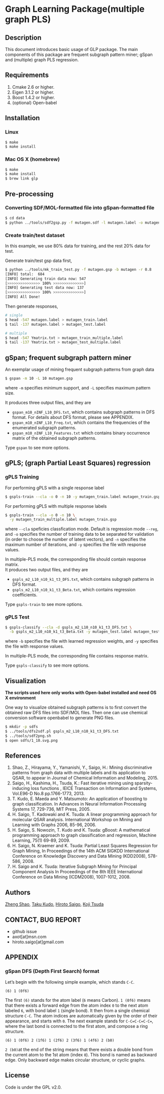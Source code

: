 # Graph Learning Package(multiple graph PLS)

## Description
This document introduces basic usage of GLP package. The main components of this package are frequent subgraph pattern miner; gSpan and (multiple) graph PLS regression.

## Requirements
1. Cmake 2.6 or higher.  
2. Eigen 3.1.2 or higher.  
3. Boost 1.4.2 or higher.  
4. (optional) Open-babel

## Installation
### Linux
```bash
$ make  
$ make install
```

### Mac OS X (homebrew)
```bash
$ make  
$ make install
$ brew link glp
```

## Pre-processing
### Converting SDF/MOL-formatted file into gSpan-formatted file

```bash
$ cd data
$ python ../tools/sdf2gsp.py -f mutagen.sdf -l mutagen.label -o mutagen.gsp
```

### Create train/test dataset
In this example, we use 80% data for training, and the rest 20% data for test.

Generate train/test gsp data first,

```bash
$ python ../tools/mk_train_test.py -f mutagen.gsp -b mutagen -r 0.8
[INFO] total:  684
[INFO] Generating train data now: 547
[>>>>>>>>>>>>>>> 100% >>>>>>>>>>>>>>]
[INFO] Generating test data now: 137
[>>>>>>>>>>>>>>> 100% >>>>>>>>>>>>>>]
[INFO] All Done!
```

Then generate responses,

```bash
# single
$ head -547 mutagen.label > mutagen_train.label
$ tail -137 mutagen.label > mutagen_test.label

# multiple
$ head -547 Ymatrix.txt > mutagen_train_multiple.label
$ tail -137 Ymatrix.txt > mutagen_test_multiple.label
```

## gSpan; frequent subgraph pattern miner

An exemplar usage of mining frequent subgraph patterns from graph data

```bash
$ gspan -m 10 -L 10 mutagen.gsp
```
where `-m` specifies minimum support, and `-L` specifies maximum pattern size.

It produces three output files, and they are

- `gspan_m10_nINF_L10_DFS.txt`, which contains subgraph patterns in DFS format. For details about DFS format, please see APPENDIX.
- `gspan_m10_nINF_L10_Freq.txt`, which contains the frequencies of the enumerated subgraph patterns.
- `gspan_m10_nINF_L10_Features.txt` which contains binary occurrence matrix of the obtained subgraph patterns.

Type `gspan` to see more options.

## gPLS; (graph Partial Least Squares) regression
### gPLS Training

For performing gPLS with a single response label

```bash
$ gspls-train --cla -o 0 -n 10 -y mutagen_train.label mutagen_train.gsp
```

For performing gPLS with multiple response labels

```bash
$ gspls-train --cla -o 0 -n 10 \
  -y mutagen_train_multiple.label mutagen_train.gsp
```

where `--cla` speficies classfication mode. Default is regression mode `--reg`, and `-o` specifies the number of training data to be separated for validation (in order to choose the number of latent vectors), and `-n` specifies the maximum number of iterations,
and `-y` specifies the file with response values.

In multiple-PLS mode, the corresponding file should contain response matrix.  
It produces two output files, and they are

- `gspls_m2_L10_n10_k1_t3_DFS.txt`, which contains subgraph patterns in DFS format.
- `gspls_m2_L10_n10_k1_t3_Beta.txt`, which contains regression coefficients.

Type `gspls-train` to see more options.

### gPLS Test

```bash
$ gspls-classify --cla -d gspls_m2_L10_n10_k1_t3_DFS.txt \
  -b gspls_m2_L10_n10_k1_t3_Beta.txt -y mutagen_test.label mutagen_test.gsp
```

where `-b` specifies the file with learned regression weights, and
`-y` specifies the file with response values.

In multiple-PLS mode, the corresponding file contains response matrix.

Type `gspls-classify` to see more options.

## Visualization
__The scripts used here only works with Open-babel installed and need OS X environment__

One way to visualize obtained subgraph patterns is to first convert the obtained raw DFS files into SDF/MOL files. Then one can use chemical conversion software openbabel to generate PNG files.

```bash
$ mkdir -p sdfs
$ ../tools/dfs2sdf.pl gspls_m2_L10_n10_k1_t3_DFS.txt
$ ../tools/sdf2png.sh
$ open sdfs/1_10.svg.png
```

## References
1. Shao, Z., Hirayama, Y., Yamanishi, Y., Saigo, H.: Mining discriminative patterns from graph data with multiple labels and its application to QSAR, to appear in Journal of Chemical Information and Modeling, 2015.
2. Saigo, H., Kashima, H., Tsuda, K.: Fast iterative mining using sparsity-inducing loss functions , IEICE Transaction on Information and Systems, Vol.E96-D No.8 pp.1766-1773, 2013.
3. T\. Kudo, E. Maeda and Y. Matsumoto: An application of boosting to graph classification. In Advances in Neural Information Processing Systems 17, 729-736, MIT Press, 2005.
4. H\. Saigo, T. Kadowaki and K. Tsuda: A linear programming approach for molecular QSAR analysis. International Workshop on Mining and Learning with Graphs 2006, 85-96, 2006.
5. H\. Saigo, S. Nowozin, T. Kudo and K. Tsuda: gBoost: A mathematical programming approach to graph classification and regression, Machine Learning, 75(1) 69-89, 2009.
6. H\. Saigo, N. Kraemer and K. Tsuda: Partial Least Squares Regression for Graph Mining, In Proceedings of the 14th ACM SIGKDD International Conference on Knowledge Discovery and Data Mining (KDD2008), 578-586, 2008.
7. H\. Saigo and K. Tsuda: Iterative Subgraph Mining for Principal Component Analysis In Proceedings of the 8th IEEE International Conference on Data Mining (ICDM2008), 1007-1012, 2008.

## Authors
[Zheng Shao](https://github.com/axot/), [Taku Kudo](http://chasen.org/~taku/index.html.en), [Hiroto Saigo](http://www.bio.kyutech.ac.jp/~saigo/), [Koji Tsuda](http://tsudalab.org/en/member/koji_tsuda/)

## CONTACT, BUG REPORT
- github issue
- axot[at]msn.com
- hiroto.saigo[at]gmail.com

## APPENDIX
### gSpan DFS (Depth First Search) format
Let’s begin with the following simple example, which stands `C-C`.

`(6) 1 (0f6)`

The first `(6)` stands for the atom label (`6` means Carbon). `1 (0f6)` means that there exists a forward edge from the atom index `0` to the next atom labeled `6`, with bond label `1` (single bond). It then from a single chemical structure `C-C`. The atom indices are automatically given by the order of their appearance, and starts with `0`.
The next example stands for `C-C=C-C=C-C=`, where the last bond is connected to the first atom, and compose a ring structure.

`(6) 1 (0f6) 2 (1f6) 1 (2f6) 2 (3f6) 1 (4f6) 2 (b0)`

`2 (b0)`at the end of the string means that there exists a double bond from the current atom to the 1st atom (index `0`). This bond is named as backward edge. Only backward edge makes circular structure, or cyclic graphs.

## License
Code is under the GPL v2.0.
